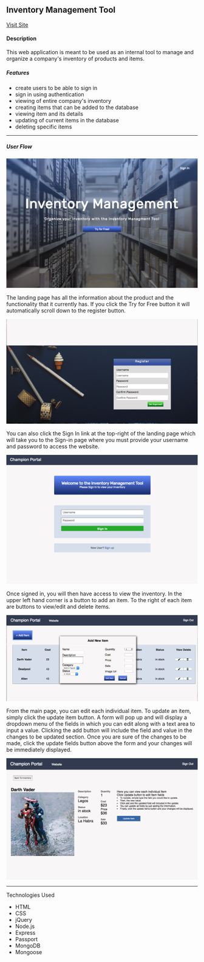 
## Inventory Management Tool

[Visit Site](https://obscure-springs-35933.herokuapp.com/)

#### Description

This web application is meant to be used as an internal tool to manage and organize a company's inventory of products and items.

##### Features

-	create users to be able to sign in
-	sign in using authentication
- 	viewing of entire company's inventory
-	creating items that can be added to the database
- 	viewing item and its details
- 	updating of current items in the database
- 	deleting specific items

----
##### User Flow

![](./public/source-files/img/landing-page.png)

The landing page has all the information about the product and the functionality that it currently
has. If you click the Try for Free button it will automatically scroll down to the register button.

![](./public/source-files/img/register-form.png)

You can also click the Sign In link at the top-right of the landing page which will take you to the Sign-in page where you must provide your username and password to access the website.

![](./public/source-files/img/sign-in.png)

Once signed in, you will then have access to view the inventory.
In the upper left hand corner is a button to add an item.
To the right of each item are buttons to view/edit and delete items.

![](./public/source-files/img/main.png)

From the main page, you can edit each individual item.
To update an item, simply click the update item button.
A form will pop up and will display a dropdown menu of the fields in which you can edit along with a text area to input a value.
Clicking the add button will include the field and value in the changes to be updated section.
Once you are sure of the changes to be made, click the update fields button above the form and your changes will be immediately displayed.

![](./public/source-files/img/item-display.png)

----

Technologies Used 

- HTML
- CSS
- jQuery
- Node.js
- Express
- Passport
- MongoDB
- Mongoose